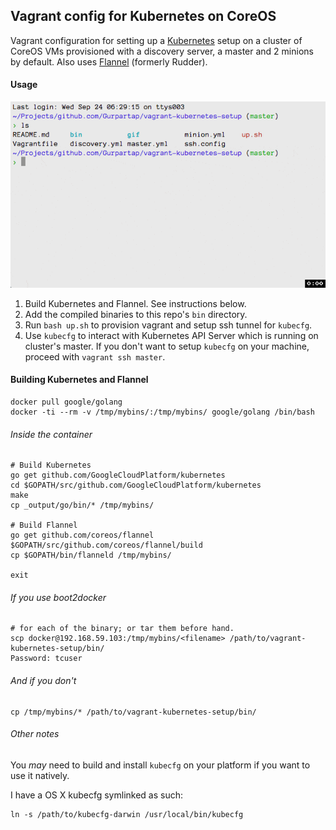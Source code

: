 ## Vagrant config for Kubernetes on CoreOS

Vagrant configuration for setting up a [Kubernetes](https://github.com/GoogleCloudPlatform/kubernetes) setup on a cluster of CoreOS VMs provisioned with a discovery server, a master and 2 minions by default. Also uses [Flannel](https://github.com/coreos/flannel) (formerly Rudder).

#### Usage

[![Click to view full version on asciinema.org](https://raw.githubusercontent.com/Gurpartap/vagrant-kubernetes-setup/master/demo.gif)](https://asciinema.org/a/12399)

1. Build Kubernetes and Flannel. See instructions below.
2. Add the compiled binaries to this repo's `bin` directory.
3. Run `bash up.sh` to provision vagrant and setup ssh tunnel for `kubecfg`.
4. Use `kubecfg` to interact with Kubernetes API Server which is running on cluster's master. If you don't want to setup `kubecfg` on your machine, proceed with `vagrant ssh master`.

#### Building Kubernetes and Flannel

```
docker pull google/golang
docker -ti --rm -v /tmp/mybins/:/tmp/mybins/ google/golang /bin/bash
```

###### Inside the container
```
# Build Kubernetes
go get github.com/GoogleCloudPlatform/kubernetes
cd $GOPATH/src/github.com/GoogleCloudPlatform/kubernetes
make
cp _output/go/bin/* /tmp/mybins/

# Build Flannel
go get github.com/coreos/flannel
$GOPATH/src/github.com/coreos/flannel/build
cp $GOPATH/bin/flanneld /tmp/mybins/

exit
```

###### If you use boot2docker
```
# for each of the binary; or tar them before hand.
scp docker@192.168.59.103:/tmp/mybins/<filename> /path/to/vagrant-kubernetes-setup/bin/
Password: tcuser
```

###### And if you don't
```
cp /tmp/mybins/* /path/to/vagrant-kubernetes-setup/bin/
```

###### Other notes

You *may* need to build and install `kubecfg` on your platform if you want to use it natively.

I have a OS X kubecfg symlinked as such:

```
ln -s /path/to/kubecfg-darwin /usr/local/bin/kubecfg
```
